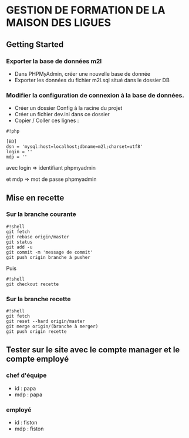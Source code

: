 # GESTION DE FORMATION DE LA MAISON DES LIGUES


## Getting Started ##

### Exporter la base de données m2l
- Dans PHPMyAdmin, créer une nouvelle base de donnée
- Exporter les données du fichier m2l.sql situé dans le dossier DB

### Modifier la configuration de connexion à la base de données.

- Créer un dossier Config à la racine du projet
- Créer un fichier dev.ini dans ce dossier
- Copier / Coller ces lignes :
```
#!php

[BD]
dsn = 'mysql:host=localhost;dbname=m2l;charset=utf8'
login = ''
mdp = ''
```

avec login => identifiant phpmyadmin 

et mdp => mot de passe phpmyadmin



## Mise en recette

### Sur la branche courante ###



```
#!shell
git fetch
git rebase origin/master
git status
git add -u
git commit -m 'message de commit'
git push origin branche à pusher
```
Puis

```
#!shell
git checkout recette
```

### Sur la branche recette ###


```
#!shell
git fetch
git reset --hard origin/master
git merge origin/(branche à merger)
git push origin recette

```


## Tester sur le site avec le compte manager et le compte employé ##

### chef d'équipe
*  id : papa
* mdp : papa

### employé
* id : fiston
* mdp : fiston